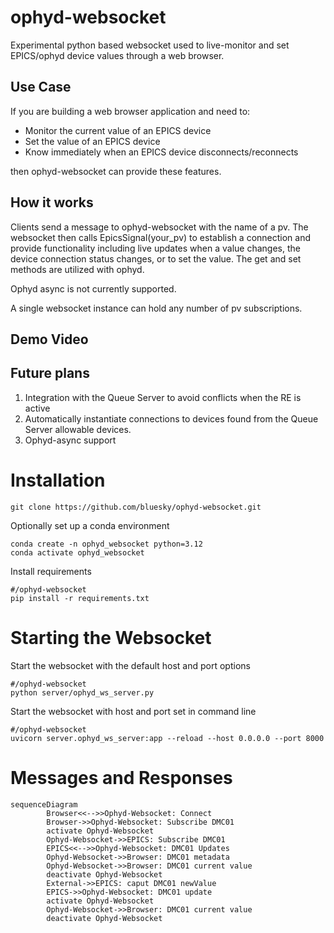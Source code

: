 # ophyd-websocket
Experimental python based websocket used to live-monitor and set EPICS/ophyd device values through a web browser.

## Use Case 
If you are building a web browser application and need to:
* Monitor the current value of an EPICS device
* Set the value of an EPICS device
* Know immediately when an EPICS device disconnects/reconnects 

then ophyd-websocket can provide these features.

## How it works

Clients send a message to ophyd-websocket with the name of a pv. The websocket then calls EpicsSignal(your_pv) to establish a connection and provide functionality including live updates when a value changes, the device connection status changes, or to set the value. The get and set methods are utilized with ophyd.

Ophyd async is not currently supported.

A single websocket instance can hold any number of pv subscriptions.

## Demo Video

## Future plans
1. Integration with the Queue Server to avoid conflicts when the RE is active
2. Automatically instantiate connections to devices found from the Queue Server allowable devices.
3. Ophyd-async support

# Installation
``` 
git clone https://github.com/bluesky/ophyd-websocket.git 
```
Optionally set up a conda environment
```
conda create -n ophyd_websocket python=3.12
conda activate ophyd_websocket
```
Install requirements

```
#/ophyd-websocket
pip install -r requirements.txt
```

# Starting the Websocket

Start the websocket with the default host and port options
```
#/ophyd-websocket
python server/ophyd_ws_server.py
```

Start the websocket with host and port set in command line
```
#/ophyd-websocket
uvicorn server.ophyd_ws_server:app --reload --host 0.0.0.0 --port 8000
```

# Messages and Responses
```mermaid
sequenceDiagram
        Browser<<-->>Ophyd-Websocket: Connect
        Browser->>Ophyd-Websocket: Subscribe DMC01
        activate Ophyd-Websocket
        Ophyd-Websocket->>EPICS: Subscribe DMC01
        EPICS<<-->>Ophyd-Websocket: DMC01 Updates
        Ophyd-Websocket->>Browser: DMC01 metadata
        Ophyd-Websocket->>Browser: DMC01 current value
        deactivate Ophyd-Websocket
        External->>EPICS: caput DMC01 newValue
        EPICS->>Ophyd-Websocket: DMC01 update
        activate Ophyd-Websocket
        Ophyd-Websocket->>Browser: DMC01 current value
        deactivate Ophyd-Websocket
```